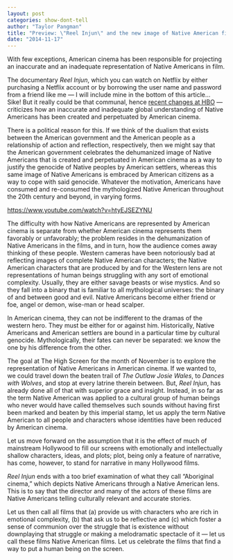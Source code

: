 ```yaml
---
layout: post
categories: show-dont-tell
author: "Taylor Pangman"
title: "Preview: \"Reel Injun\" and the new image of Native American films"
date: "2014-11-17"
---
```


With few exceptions, American cinema has been responsible for projecting an inaccurate and an inadequate representation of Native Americans in film.

The documentary _Reel Injun_, which you can watch on Netflix by either purchasing a Netflix account or by borrowing the user name and password from a friend like me — I will include mine in the bottom of this article… Sike! But it really could be that communal, hence [recent changes at HBO](http://deadline.com/2014/10/richard-plepler-time-warner-investor-day-hbo-ceo-presentation-851815/) — criticizes how an inaccurate and inadequate global understanding of Native Americans has been created and perpetuated by American cinema.

There is a political reason for this. If we think of the dualism that exists between the American government and the American people as a relationship of action and reflection, respectively, then we might say that the American government celebrates the dehumanized image of Native Americans that is created and perpetuated in American cinema as a way to justify the genocide of Native peoples by American settlers, whereas this same image of Native Americans is embraced by American citizens as a way to cope with said genocide. Whatever the motivation, Americans have consumed and re-consumed the mythologized Native American throughout the 20th century and beyond, in varying forms.

https://www.youtube.com/watch?v=htyEJSEZYNU

The difficulty with how Native Americans are represented by American cinema is separate from whether American cinema represents them favorably or unfavorably; the problem resides in the dehumanization of Native Americans in the films, and in turn, how the audience comes away thinking of these people. Western cameras have been notoriously bad at reflecting images of complete Native American characters; the Native American characters that are produced by and for the Western lens are not representations of human beings struggling with any sort of emotional complexity. Usually, they are either savage beasts or wise mystics. And so they fall into a binary that is familiar to all mythological universes: the binary of and between good and evil. Native Americans become either friend or foe, angel or demon, wise-man or head scalper.

In American cinema, they can not be indifferent to the dramas of the western hero. They must be either for or against him. Historically, Native Americans and American settlers are bound in a particular time by cultural genocide. Mythologically, their fates can never be separated: we know the one by his difference from the other.

The goal at The High Screen for the month of November is to explore the representation of Native Americans in American cinema. If we wanted to, we could travel down the beaten trail of _The Outlaw Josie Wales_, to _Dances with Wolves_, and stop at every latrine therein between. But, _Reel Injun_, has already done all of that with superior grace and insight. Instead, in so far as the term Native American was applied to a cultural group of human beings who never would have called themselves such sounds without having first been marked and beaten by this imperial stamp, let us apply the term Native American to all people and characters whose identities have been reduced by American cinema.

Let us move forward on the assumption that it is the effect of much of mainstream Hollywood to fill our screens with emotionally and intellectually shallow characters, ideas, and plots; plot, being only a feature of narrative, has come, however, to stand for narrative in many Hollywood films.

_Reel Injun_ ends with a too brief examination of what they call “Aboriginal cinema,” which depicts Native Americans through a Native American lens. This is to say that the director and many of the actors of these films are Native Americans telling culturally relevant and accurate stories.

Let us then call all films that (a) provide us with characters who are rich in emotional complexity, (b) that ask us to be reflective and (c) which foster a sense of communion over the struggle that is existence without downplaying that struggle or making a melodramatic spectacle of it — let us call these films Native American films. Let us celebrate the films that find a way to put a human being on the screen.
